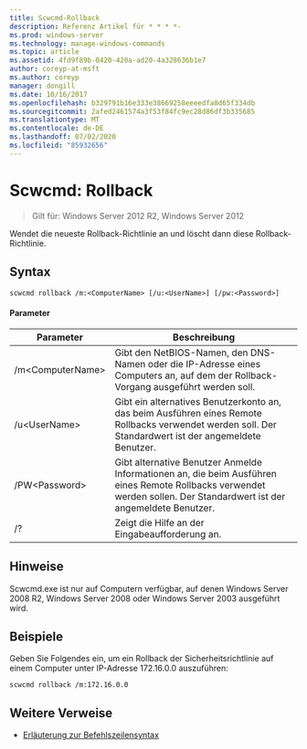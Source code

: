 ```yaml
---
title: Scwcmd-Rollback
description: Referenz Artikel für * * * *-
ms.prod: windows-server
ms.technology: manage-windows-commands
ms.topic: article
ms.assetid: 4fd9f89b-0420-420a-ad20-4a328636b1e7
author: coreyp-at-msft
ms.author: coreyp
manager: dongill
ms.date: 10/16/2017
ms.openlocfilehash: b329791b16e333e38669258eeeedfa8d65f334db
ms.sourcegitcommit: 2afed2461574a3f53f84fc9ec28d86df3b335685
ms.translationtype: MT
ms.contentlocale: de-DE
ms.lasthandoff: 07/02/2020
ms.locfileid: "85932656"
---
```

# <a name="scwcmd-rollback"></a>Scwcmd: Rollback

> Gilt für: Windows Server 2012 R2, Windows Server 2012

Wendet die neueste Rollback-Richtlinie an und löscht dann diese Rollback-Richtlinie.

## <a name="syntax"></a>Syntax

```
scwcmd rollback /m:<ComputerName> [/u:<UserName>] [/pw:<Password>]
```

#### <a name="parameters"></a>Parameter

|Parameter|Beschreibung|
|---------|-----------|
|/m\<ComputerName>|Gibt den NetBIOS-Namen, den DNS-Namen oder die IP-Adresse eines Computers an, auf dem der Rollback-Vorgang ausgeführt werden soll.|
|/u\<UserName>|Gibt ein alternatives Benutzerkonto an, das beim Ausführen eines Remote Rollbacks verwendet werden soll. Der Standardwert ist der angemeldete Benutzer.|
|/PW\<Password>|Gibt alternative Benutzer Anmelde Informationen an, die beim Ausführen eines Remote Rollbacks verwendet werden sollen. Der Standardwert ist der angemeldete Benutzer.|
|/?|Zeigt die Hilfe an der Eingabeaufforderung an.|

## <a name="remarks"></a>Hinweise

Scwcmd.exe ist nur auf Computern verfügbar, auf denen Windows Server 2008 R2, Windows Server 2008 oder Windows Server 2003 ausgeführt wird.

## <a name="examples"></a>Beispiele

Geben Sie Folgendes ein, um ein Rollback der Sicherheitsrichtlinie auf einem Computer unter IP-Adresse 172.16.0.0 auszuführen:
```
scwcmd rollback /m:172.16.0.0
```

## <a name="additional-references"></a>Weitere Verweise

- [Erläuterung zur Befehlszeilensyntax](command-line-syntax-key.md)